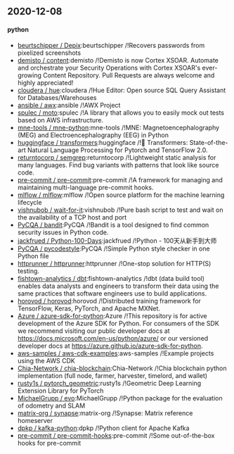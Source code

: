 ## 2020-12-08

#### python
* [beurtschipper / Depix](https://github.com/beurtschipper/Depix):beurtschipper /!Recovers passwords from pixelized screenshots
* [demisto / content](https://github.com/demisto/content):demisto /!Demisto is now Cortex XSOAR. Automate and orchestrate your Security Operations with Cortex XSOAR's ever-growing Content Repository. Pull Requests are always welcome and highly appreciated!
* [cloudera / hue](https://github.com/cloudera/hue):cloudera /!Hue Editor: Open source SQL Query Assistant for Databases/Warehouses
* [ansible / awx](https://github.com/ansible/awx):ansible /!AWX Project
* [spulec / moto](https://github.com/spulec/moto):spulec /!A library that allows you to easily mock out tests based on AWS infrastructure.
* [mne-tools / mne-python](https://github.com/mne-tools/mne-python):mne-tools /!MNE: Magnetoencephalography (MEG) and Electroencephalography (EEG) in Python
* [huggingface / transformers](https://github.com/huggingface/transformers):huggingface /!🤗
Transformers: State-of-the-art Natural Language Processing for Pytorch and TensorFlow 2.0.
* [returntocorp / semgrep](https://github.com/returntocorp/semgrep):returntocorp /!Lightweight static analysis for many languages. Find bug variants with patterns that look like source code.
* [pre-commit / pre-commit](https://github.com/pre-commit/pre-commit):pre-commit /!A framework for managing and maintaining multi-language pre-commit hooks.
* [mlflow / mlflow](https://github.com/mlflow/mlflow):mlflow /!Open source platform for the machine learning lifecycle
* [vishnubob / wait-for-it](https://github.com/vishnubob/wait-for-it):vishnubob /!Pure bash script to test and wait on the availability of a TCP host and port
* [PyCQA / bandit](https://github.com/PyCQA/bandit):PyCQA /!Bandit is a tool designed to find common security issues in Python code.
* [jackfrued / Python-100-Days](https://github.com/jackfrued/Python-100-Days):jackfrued /!Python - 100天从新手到大师
* [PyCQA / pycodestyle](https://github.com/PyCQA/pycodestyle):PyCQA /!Simple Python style checker in one Python file
* [httprunner / httprunner](https://github.com/httprunner/httprunner):httprunner /!One-stop solution for HTTP(S) testing.
* [fishtown-analytics / dbt](https://github.com/fishtown-analytics/dbt):fishtown-analytics /!dbt (data build tool) enables data analysts and engineers to transform their data using the same practices that software engineers use to build applications.
* [horovod / horovod](https://github.com/horovod/horovod):horovod /!Distributed training framework for TensorFlow, Keras, PyTorch, and Apache MXNet.
* [Azure / azure-sdk-for-python](https://github.com/Azure/azure-sdk-for-python):Azure /!This repository is for active development of the Azure SDK for Python. For consumers of the SDK we recommend visiting our public developer docs at https://docs.microsoft.com/en-us/python/azure/ or our versioned developer docs at https://azure.github.io/azure-sdk-for-python.
* [aws-samples / aws-cdk-examples](https://github.com/aws-samples/aws-cdk-examples):aws-samples /!Example projects using the AWS CDK
* [Chia-Network / chia-blockchain](https://github.com/Chia-Network/chia-blockchain):Chia-Network /!Chia blockchain python implementation (full node, farmer, harvester, timelord, and wallet)
* [rusty1s / pytorch_geometric](https://github.com/rusty1s/pytorch_geometric):rusty1s /!Geometric Deep Learning Extension Library for PyTorch
* [MichaelGrupp / evo](https://github.com/MichaelGrupp/evo):MichaelGrupp /!Python package for the evaluation of odometry and SLAM
* [matrix-org / synapse](https://github.com/matrix-org/synapse):matrix-org /!Synapse: Matrix reference homeserver
* [dpkp / kafka-python](https://github.com/dpkp/kafka-python):dpkp /!Python client for Apache Kafka
* [pre-commit / pre-commit-hooks](https://github.com/pre-commit/pre-commit-hooks):pre-commit /!Some out-of-the-box hooks for pre-commit
